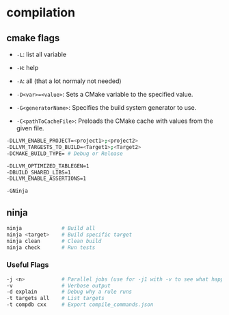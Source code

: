 # compilation

## cmake flags

* `-L`: list all variable
* `-H`: help
* `-A`: all (that a lot normaly not needed)


* `-D<var>=<value>`: Sets a CMake variable to the specified value.
* `-G<generatorName>`: Specifies the build system generator to use.
* `-C<pathToCacheFile>`: Preloads the CMake cache with values from the given file.

```sh
-DLLVM_ENABLE_PROJECT=<project1>;<project2>
-DLLVM_TARGESTS_TO_BUILD=<Target1>;<Target2>
-DCMAKE_BUILD_TYPE= # Debug or Release

-DLLVM_OPTIMIZED_TABLEGEN=1
-DBUILD_SHARED_LIBS=1
-DLLVM_ENABLE_ASSERTIONS=1

-GNinja
```

## ninja

```sh
ninja             # Build all
ninja <target>    # Build specific target
ninja clean       # Clean build
ninja check       # Run tests
```

### Useful Flags

```sh
-j <n>            # Parallel jobs (use for -j1 with -v to see what happen)
-v                # Verbose output
-d explain        # Debug why a rule runs
-t targets all    # List targets
-t compdb cxx     # Export compile_commands.json
```


